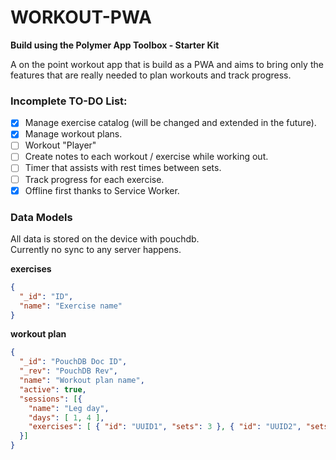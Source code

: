 # WORKOUT-PWA

**Build using the Polymer App Toolbox - Starter Kit**

A on the point workout app that is build as a PWA and aims to bring only the features that are really needed to plan workouts and track progress.

### Incomplete TO-DO List:

* [x] Manage exercise catalog (will be changed and extended in the future).
* [x] Manage workout plans.
* [ ] Workout "Player"
* [ ] Create notes to each workout / exercise while working out.
* [ ] Timer that assists with rest times between sets.
* [ ] Track progress for each exercise.
* [x] Offline first thanks to Service Worker.

### Data Models

All data is stored on the device with pouchdb.  
Currently no sync to any server happens.

**exercises**

```json
{
  "_id": "ID",
  "name": "Exercise name"
}
```

**workout plan**

```json
{
  "_id": "PouchDB Doc ID",
  "_rev": "PouchDB Rev",
  "name": "Workout plan name",
  "active": true,
  "sessions": [{
    "name": "Leg day",
    "days": [ 1, 4 ],
    "exercises": [ { "id": "UUID1", "sets": 3 }, { "id": "UUID2", "sets": 3 } ]
  }]
}
